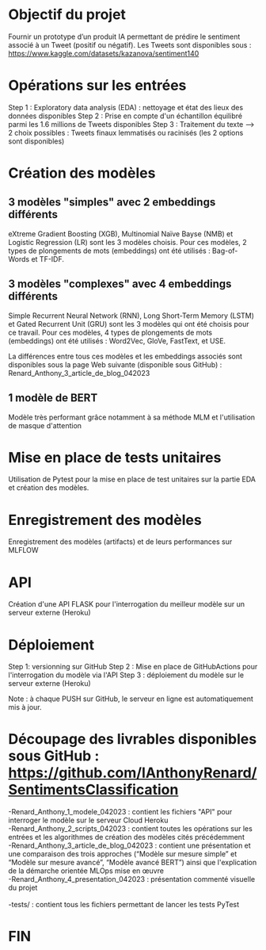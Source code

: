 # Objectif du projet

Fournir un prototype d’un produit IA permettant de prédire le sentiment associé à un Tweet (positif ou négatif).
Les Tweets sont disponibles sous : https://www.kaggle.com/datasets/kazanova/sentiment140

# Opérations sur les entrées

Step 1 : Exploratory data analysis (EDA) : nettoyage et état des lieux des données disponibles
Step 2 : Prise en compte d'un échantillon équilibré parmi les 1.6 millions de Tweets disponibles
Step 3 : Traitement du texte --> 2 choix possibles : Tweets finaux lemmatisés ou racinisés (les 2 options sont disponibles)

# Création des modèles
 
## 3 modèles "simples" avec 2 embeddings différents 

eXtreme Gradient Boosting (XGB), Multinomial Naïve Bayse (NMB) et Logistic Regression (LR) sont les 3 modèles choisis. 
Pour ces modèles, 2 types de plongements de mots (embeddings) ont été utilisés : Bag-of-Words et TF-IDF.

## 3 modèles "complexes" avec 4 embeddings différents 
Simple Recurrent Neural Network (RNN), Long Short-Term Memory (LSTM) et Gated Recurrent Unit (GRU) sont les 3 modèles qui ont été choisis pour ce travail.
Pour ces modèles, 4 types de plongements de mots (embeddings) ont été utilisés : Word2Vec, GloVe, FastText, et USE.

La différences entre tous ces modèles et les embeddings associés sont disponibles sous la page Web suivante (disponible sous GitHub) : 
Renard_Anthony_3_article_de_blog_042023

## 1 modèle de BERT
Modèle très performant grâce notamment à sa méthode MLM et l'utilisation de masque d'attention


# Mise en place de tests unitaires
Utilisation de Pytest pour la mise en place de test unitaires sur la partie EDA et création des modèles. 

# Enregistrement des modèles
Enregistrement des modèles (artifacts) et de leurs performances sur MLFLOW

# API
Création d'une API FLASK pour l'interrogation du meilleur modèle sur un serveur externe (Heroku)

# Déploiement 

Step 1: versionning sur GitHub 
Step 2 : Mise en place de GitHubActions pour l'interrogation du modèle via l'API
Step 3 : déploiement du modèle sur le serveur externe (Heroku)


Note : à chaque PUSH sur GitHub, le serveur en ligne est automatiquement mis à jour.

# Découpage des livrables disponibles sous GitHub : https://github.com/IAnthonyRenard/SentimentsClassification

-Renard_Anthony_1_modele_042023 : contient les fichiers "API" pour interroger le modèle sur le serveur Cloud Heroku<br> 
-Renard_Anthony_2_scripts_042023 : contient toutes les opérations sur les entrées et les algorithmes de création des modèles cités précédemment<br> 
-Renard_Anthony_3_article_de_blog_042023 : contient une présentation et une comparaison des trois approches (“Modèle sur mesure simple” et “Modèle sur mesure avancé”, “Modèle avancé BERT”) ainsi que l'explication de la démarche orientée MLOps mise en œuvre<br> 
-Renard_Anthony_4_presentation_042023 : présentation commenté visuelle du projet<br>  
-tests/ : contient tous les fichiers permettant de lancer les tests PyTest <br> 

# FIN